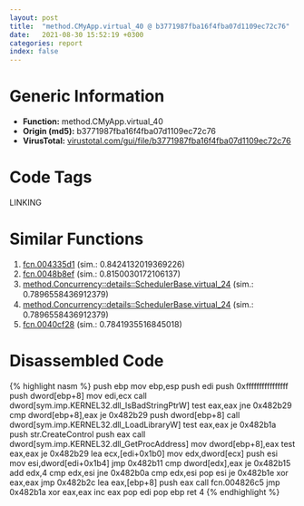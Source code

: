 ```yaml
---
layout: post
title:  "method.CMyApp.virtual_40 @ b3771987fba16f4fba07d1109ec72c76"
date:   2021-08-30 15:52:19 +0300
categories: report
index: false
---
```


# Generic Information
- **Function:** method.CMyApp.virtual\_40
- **Origin (md5):** b3771987fba16f4fba07d1109ec72c76
- **VirusTotal:** [virustotal.com/gui/file/b3771987fba16f4fba07d1109ec72c76][virustotal_ref]

# Code Tags
<span class="tag" id="LINKING">LINKING</span>


# Similar Functions

1. [fcn.004335d1][similar_1_ref] (sim.: 0.8424132019369226)
2. [fcn.0048b8ef][similar_2_ref] (sim.: 0.8150030172106137)
3. [method.Concurrency꞉꞉details꞉꞉SchedulerBase.virtual\_24][similar_3_ref] (sim.: 0.7896558436912379)
4. [method.Concurrency꞉꞉details꞉꞉SchedulerBase.virtual\_24][similar_4_ref] (sim.: 0.7896558436912379)
5. [fcn.0040cf28][similar_5_ref] (sim.: 0.7841935516845018)


# Disassembled Code

{% highlight nasm %}
push ebp
mov ebp,esp
push edi
push 0xffffffffffffffff
push dword[ebp+8]
mov edi,ecx
call dword[sym.imp.KERNEL32.dll_IsBadStringPtrW]
test eax,eax
jne 0x482b29
cmp dword[ebp+8],eax
je 0x482b29
push dword[ebp+8]
call dword[sym.imp.KERNEL32.dll_LoadLibraryW]
test eax,eax
je 0x482b1a
push str.CreateControl
push eax
call dword[sym.imp.KERNEL32.dll_GetProcAddress]
mov dword[ebp+8],eax
test eax,eax
je 0x482b29
lea ecx,[edi+0x1b0]
mov edx,dword[ecx]
push esi
mov esi,dword[edi+0x1b4]
jmp 0x482b11
cmp dword[edx],eax
je 0x482b15
add edx,4
cmp edx,esi
jne 0x482b0a
cmp edx,esi
pop esi
je 0x482b1e
xor eax,eax
jmp 0x482b2c
lea eax,[ebp+8]
push eax
call fcn.004826c5
jmp 0x482b1a
xor eax,eax
inc eax
pop edi
pop ebp
ret 4
{% endhighlight %}


[similar_1_ref]: /report/fcn.004335d1@418e0921f3a9bd4f5bc0dcc59623b5a1
[similar_2_ref]: /report/fcn.0048b8ef@d96761eb00d2d97e2b6f5ffffed0b46a
[similar_3_ref]: /report/method.Concurrency꞉꞉details꞉꞉SchedulerBase.virtual_24@27ac6b5c7fa1ad11790cdc733c25a701
[similar_4_ref]: /report/method.Concurrency꞉꞉details꞉꞉SchedulerBase.virtual_24@065d95e046989885ac0aa05648eeda39
[similar_5_ref]: /report/fcn.0040cf28@fbf34fa6d7da2b8e1de5133a8ca34847
[virustotal_ref]: https://www.virustotal.com/gui/file/b3771987fba16f4fba07d1109ec72c76